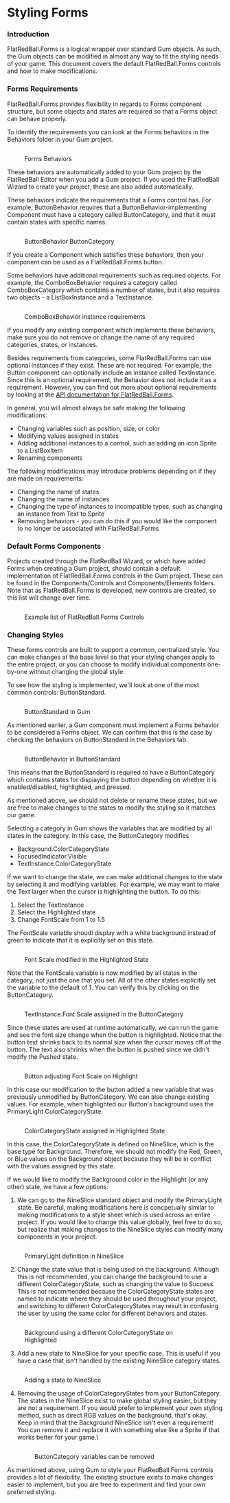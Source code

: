# Styling Forms

### Introduction

FlatRedBall.Forms is a logical wrapper over standard Gum objects. As such, the Gum objects can be modified in almost any way to fit the styling needs of your game. This document covers the default FlatRedBall.Forms controls and how to make modifications.

### Forms Requirements

FlatRedBall.Forms provides flexibility in regards to Forms component structure, but some objects and states are required so that a Forms object can behave properly.

To identify the requirements you can look at the Forms behaviors in the Behaviors folder in your Gum project.

<figure><img src="../../.gitbook/assets/image (44).png" alt=""><figcaption><p>Forms Behaviors</p></figcaption></figure>

These behaviors are automatically added to your Gum project by the FlatRedBall Editor when you add a Gum project. If you used the FlatRedBall Wizard to create your project, these are also added automatically.

These behaviors indicate the requirements that a Forms control has. For example, ButtonBehavior requires that a ButtonBehavior-implementing Component must have a category called ButtonCategory, and that it must contain states with specific names.

<figure><img src="../../.gitbook/assets/image (45).png" alt=""><figcaption><p>ButtonBehavior ButtonCategory</p></figcaption></figure>

If you create a Component which satisfies these behaviors, then your component can be used as a FlatRedBall.Forms button.

Some behaviors have additional requirements such as required objects. For example, the ComboBoxBehavior requires a category called ComboBoxCategory which contains a number of states, but it also requires two objects - a ListBoxInstance and a TextInstance.

<figure><img src="../../.gitbook/assets/image (46).png" alt=""><figcaption><p>ComboBoxBehavior instance requirements</p></figcaption></figure>

If you modify any existing component which implements these behaviors, make sure you do not remove or change the name of any required categories, states, or instances.

Besides requirements from categories, some FlatRedBall.Forms can use optional instances if they exist. These are not required. For example, the Button component can optionally include an instance called TextInstance. Since this is an optional requirement, the Behavior does not include it as a requirement. However, you can find out more about optional requirements by looking at the [API documentation for FlatRedBall.Forms](./).

In general, you will almost always be safe making the following modifications:

* Changing variables such as position, size, or color
* Modifying values assigned in states
* Adding additional instances to a control, such as adding an icon Sprite to a ListBoxItem
* Renaming components

The following modifications may introduce problems depending on if they are made on requirements:

* Changing the name of states
* Changing the name of instances
* Changing the type of instances to incompatible types, such as changing an instance from Text to Sprite
* Removing behaviors - you can do this if you would like the component to no longer be associated with FlatRedBall.Forms

### Default Forms Components

Projects created through the FlatRedBall Wizard, or which have added Forms when creating a Gum project, should contain a default implementation of FlatRedBall.Forms controls in the Gum project. These can be found in the Components/Controls and Components/Elements folders. Note that as FlatRedBall.Forms is developed, new controls are created, so this list will change over time.

<figure><img src="../../.gitbook/assets/image (47).png" alt=""><figcaption><p>Example list of FlatRedBall.Forms Controls</p></figcaption></figure>

### Changing Styles

These forms controls are built to support a common, centralized style. You can make changes at the base level so that your styling changes apply to the entire project, or you can choose to modify individual components one-by-one without changing the global style.

To see how the styling is implemented, we'll look at one of the most common controls: ButtonStandard.

<figure><img src="../../.gitbook/assets/image (48).png" alt=""><figcaption><p>ButtonStandard in Gum</p></figcaption></figure>

As mentioned earlier, a Gum component must implement a Forms behavior to be considered a Forms object. We can confirm that this is the case by checking the behaviors on ButtonStandard in the Behaviors tab.

<figure><img src="../../.gitbook/assets/image (49).png" alt=""><figcaption><p>ButtonBehavior in ButtonStandard</p></figcaption></figure>

This means that the ButtonStandard is required to have a ButtonCategory which contains states for displaying the button depending on whether it is enabled/disabled, highlighted, and pressed.

As mentioned above, we should not delete or rename these states, but we are free to make changes to the states to modify the styling so it matches our game.

Selecting a category in Gum shows the variables that are modified by all states in the category. In this case, the ButtonCategory modifies

* Background.ColorCategoryState
* FocusedIndicator.Visible
* TextInstance.ColorCategoryState

If we want to change the state, we can make additional changes to the state by selecting it and modifying variables. For example, we may want to make the Text larger when the cursor is highlighting the button. To do this:

1. Select the TextInstance
2. Select the Highlighted state
3. Change FontScale from 1 to 1.5

The FontScale variable shoudl display with a white background instead of green to indicate that it is explicitly set on this state.

<figure><img src="../../.gitbook/assets/image (50).png" alt=""><figcaption><p>Font Scale modified in the Highlighted State</p></figcaption></figure>

Note that the FontScale variable is now modified by all states in the category, not just the one that you set. All of the other states explicitly set the variable to the default of 1. You can verify this by clicking on the ButtonCategory.

<figure><img src="../../.gitbook/assets/image (51).png" alt=""><figcaption><p>TextInstance.Font Scale assigned in the ButtonCategory</p></figcaption></figure>

Since these states are used at runtime automatically, we can run the game and see the font size change when the button is highlighted. Notice that the button text shrinks back to its normal size when the cursor moves off of the button. The text also shrinks when the button is pushed since we didn't modify the Pushed state.

<figure><img src="../../.gitbook/assets/19_09 06 40.gif" alt=""><figcaption><p>Button adjusting Font Scale on Highlight</p></figcaption></figure>

In this case our modification to the button added a new variable that was previously unmodified by ButtonCategory. We can also change existing values. For example, when highlighted our Button's background uses the PrimaryLight ColorCategoryState.

<figure><img src="../../.gitbook/assets/image (3) (1) (1) (1) (1) (1) (1) (1) (1) (1).png" alt=""><figcaption><p>ColorCategoryState assigned in Highlighted State</p></figcaption></figure>

In this case, the ColorCategoryState is defined on NineSlice, which is the base type for Background. Therefore, we should not modify the Red, Green, or Blue values on the Background object because they will be in conflict with the values assigned by this state.

If we would like to modify the Background color in the Highlight (or any other) state, we have a few options:

1. We can go to the NineSlice standard object and modify the PrimaryLight state. Be careful, making modifications here is concpetually similar to making modifications to a style sheet which is used across an entire project. If you would like to change this value globally, feel free to do so, but realize that making changes to the NineSlice styles can modify many components in your project.

<figure><img src="../../.gitbook/assets/image (1) (1) (1) (1) (1) (1) (1) (1) (1) (1) (1) (1) (1) (1) (1) (1) (1) (1) (1) (1) (1) (1) (1) (1) (1) (1) (1) (1) (1) (1).png" alt=""><figcaption><p>PrimaryLight definition in NineSlice</p></figcaption></figure>

2. Change the state value that is being used on the background. Although this is not recommended, you can change the background to use a different ColorCategoryState, such as changing the value to Success. This is not recommended because the ColorCategoryState states are named to indicate where they should be used throughout your project, and switching to different ColorCategoryStates may result in confusing the user by using the same color for different behaviors and states.

<figure><img src="../../.gitbook/assets/image (2) (1) (1) (1) (1) (1) (1) (1) (1) (1) (1) (1) (1) (1) (1) (1) (1).png" alt=""><figcaption><p>Background using a different ColorCategoryState on Highlighted</p></figcaption></figure>

3. Add a new state to NineSlice for your specific case. This is useful if you have a case that isn't handled by the existing NineSlice category states.

<figure><img src="../../.gitbook/assets/image (3) (1) (1) (1) (1) (1) (1) (1) (1) (1) (1).png" alt=""><figcaption><p>Adding a state to NineSlice</p></figcaption></figure>

4.  Removing the usage of ColorCategoryStates from your ButtonCategory. The states in the NineSlice exist to make global styling easier, but they are not a requirement. If you would prefer to implement your own styling method, such as direct RGB values on the background, that's okay. Keep in mind that the Background NineSlice isn't even a requirement! You can remove it and replace it with something else like a Sprite if that works better for your game.\


    <figure><img src="../../.gitbook/assets/image (4) (1) (1) (1) (1) (1).png" alt=""><figcaption><p>ButtonCategory variables can be removed</p></figcaption></figure>



As mentioned above, using Gum to style your FlatRedBall.Forms controls provides a lot of flexibility. The existing structure exists to make changes easier to implement, but you are free to experiment and find your own preferred styling.
